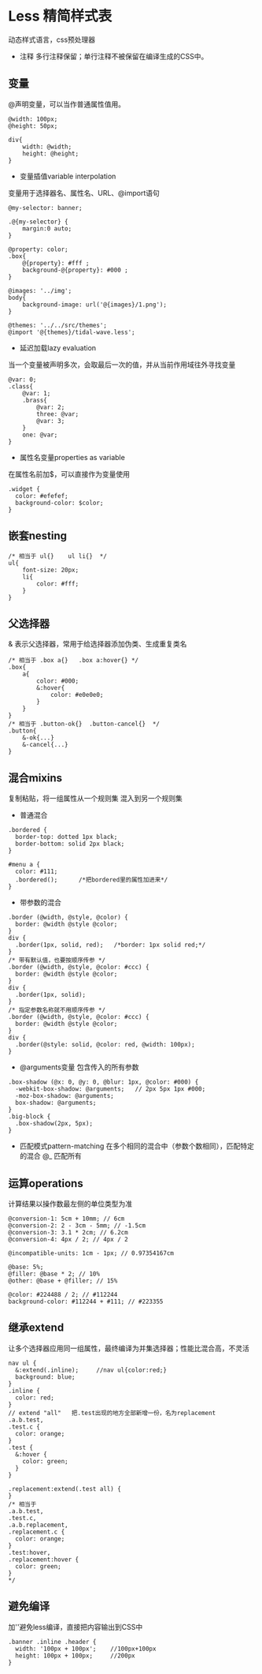 # Less 精简样式表

动态样式语言，css预处理器

* 注释
多行注释保留；单行注释不被保留在编译生成的CSS中。

## 变量

@声明变量，可以当作普通属性值用。

```less
@width: 100px;
@height: 50px;

div{
    width: @width;
    height: @height;
}
```

* 变量插值variable interpolation

变量用于选择器名、属性名、URL、@import语句

```less
@my-selector: banner;

.@{my-selector} {
    margin:0 auto;
}

@property: color;
.box{
    @{property}: #fff ;
    background-@{property}: #000 ;
}

@images: '../img';
body{
    background-image: url('@{images}/1.png');
}

@themes: '../../src/themes';
@import '@{themes}/tidal-wave.less';
```

* 延迟加载lazy evaluation

当一个变量被声明多次，会取最后一次的值，并从当前作用域往外寻找变量

```less
@var: 0;
.class{
    @var: 1;
    .brass{
        @var: 2;
        three: @var;  
        @var: 3;
    }
    one: @var;
}
```

* 属性名变量properties as variable

在属性名前加$，可以直接作为变量使用

```less
.widget {
  color: #efefef;
  background-color: $color;
}
```

## 嵌套nesting

```less
/* 相当于 ul{}    ul li{}  */
ul{
    font-size: 20px;
    li{
        color: #fff;
    }
}
```

## 父选择器

& 表示父选择器，常用于给选择器添加伪类、生成重复类名

```less
/* 相当于 .box a{}   .box a:hover{} */
.box{
    a{
        color: #000; 
        &:hover{
            color: #e0e0e0;
        }
    }
}
/* 相当于 .button-ok{}  .button-cancel{}  */
.button{
    &-ok{...}
    &-cancel{...}
}
```

## 混合mixins

复制粘贴，将一组属性从一个规则集 混入到另一个规则集

* 普通混合

```less
.bordered {
  border-top: dotted 1px black;
  border-bottom: solid 2px black;
}

#menu a {
  color: #111;
  .bordered();      /*把bordered里的属性加进来*/
}
```

* 带参数的混合

```less
.border (@width, @style, @color) {
  border: @width @style @color;
}
div {
  .border(1px, solid, red);   /*border: 1px solid red;*/
}
/* 带有默认值，也要按顺序传参 */
.border (@width, @style, @color: #ccc) {
  border: @width @style @color;
}
div {
  .border(1px, solid);
}
/* 指定参数名称就不用顺序传参 */
.border (@width, @style, @color: #ccc) {
  border: @width @style @color;
}
div {
  .border(@style: solid, @color: red, @width: 100px);
}
```

* @arguments变量
包含传入的所有参数

```less
.box-shadow (@x: 0, @y: 0, @blur: 1px, @color: #000) {
  -webkit-box-shadow: @arguments;   // 2px 5px 1px #000;
  -moz-box-shadow: @arguments;
  box-shadow: @arguments;
}
.big-block {
  .box-shadow(2px, 5px);
}
```

* 匹配模式pattern-matching
在多个相同的混合中（参数个数相同），匹配特定的混合
@_  匹配所有

## 运算operations

计算结果以操作数最左侧的单位类型为准

```less
@conversion-1: 5cm + 10mm; // 6cm
@conversion-2: 2 - 3cm - 5mm; // -1.5cm
@conversion-3: 3.1 * 2cm; // 6.2cm
@conversion-4: 4px / 2; // 4px / 2

@incompatible-units: 1cm - 1px; // 0.97354167cm

@base: 5%;
@filler: @base * 2; // 10%
@other: @base + @filler; // 15%

@color: #224488 / 2; // #112244
background-color: #112244 + #111; // #223355
```

## 继承extend

让多个选择器应用同一组属性，最终编译为并集选择器；性能比混合高，不灵活

```less
nav ul {
  &:extend(.inline);     //nav ul{color:red;}
  background: blue;
}
.inline {
  color: red;
}
// extend "all"   把.test出现的地方全部新增一份，名为replacement
.a.b.test,
.test.c {
  color: orange;
}
.test {
  &:hover {
    color: green;
  }
}

.replacement:extend(.test all) {
}
/* 相当于
.a.b.test,
.test.c,
.a.b.replacement,
.replacement.c {
  color: orange;
}
.test:hover,
.replacement:hover {
  color: green;
}
*/ 
```

## 避免编译

加''避免less编译，直接把内容输出到CSS中

```less
.banner .inline .header {
  width: '100px + 100px';    //100px+100px
  height: 100px + 100px;     //200px
}
```
